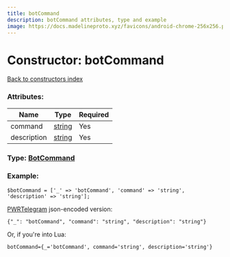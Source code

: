 ```yaml
---
title: botCommand
description: botCommand attributes, type and example
image: https://docs.madelineproto.xyz/favicons/android-chrome-256x256.png
---
```

# Constructor: botCommand  
[Back to constructors index](index.md)



### Attributes:

| Name     |    Type       | Required |
|----------|---------------|----------|
|command|[string](../types/string.md) | Yes|
|description|[string](../types/string.md) | Yes|



### Type: [BotCommand](../types/BotCommand.md)


### Example:

```
$botCommand = ['_' => 'botCommand', 'command' => 'string', 'description' => 'string'];
```  

[PWRTelegram](https://pwrtelegram.xyz) json-encoded version:

```
{"_": "botCommand", "command": "string", "description": "string"}
```


Or, if you're into Lua:  


```
botCommand={_='botCommand', command='string', description='string'}

```


